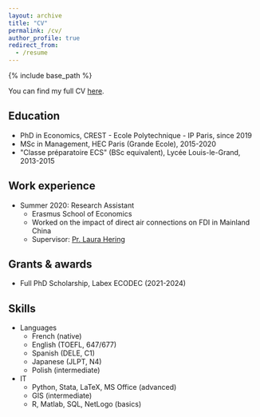 ```yaml
---
layout: archive
title: "CV"
permalink: /cv/
author_profile: true
redirect_from:
  - /resume
---
```


{% include base_path %}

You can find my full CV [here](https://tlmonnier.github.io/files/CV.pdf).


## Education

- PhD in Economics, CREST - Ecole Polytechnique - IP Paris, since 2019
- MSc in Management, HEC Paris (Grande Ecole), 2015-2020
- "Classe préparatoire ECS" (BSc equivalent), Lycée Louis-le-Grand, 2013-2015


## Work experience

- Summer 2020: Research Assistant
  - Erasmus School of Economics
  - Worked on the impact of direct air connections on FDI in Mainland China
  - Supervisor: [Pr. Laura Hering](https://www.mwpweb.eu/LauraHering/)


## Grants & awards
- Full PhD Scholarship, Labex ECODEC (2021-2024)


## Skills

- Languages
  - French (native)
  - English (TOEFL, 647/677)
  - Spanish (DELE, C1)
  - Japanese (JLPT, N4)
  - Polish (intermediate)
- IT
  - Python, Stata, LaTeX, MS Office (advanced)
  - GIS (intermediate)
  - R, Matlab, SQL, NetLogo (basics)


<!-- Publications
======
  <ul>{% for post in site.publications %}
    {% include archive-single-cv.html %}
  {% endfor %}</ul>
  
Talks
======
  <ul>{% for post in site.talks %}
    {% include archive-single-talk-cv.html %}
  {% endfor %}</ul>
  
Teaching
======
  <ul>{% for post in site.teaching %}
    {% include archive-single-cv.html %}
  {% endfor %}</ul>
  
Service and leadership
======
* Currently signed in to 43 different slack teams -->
